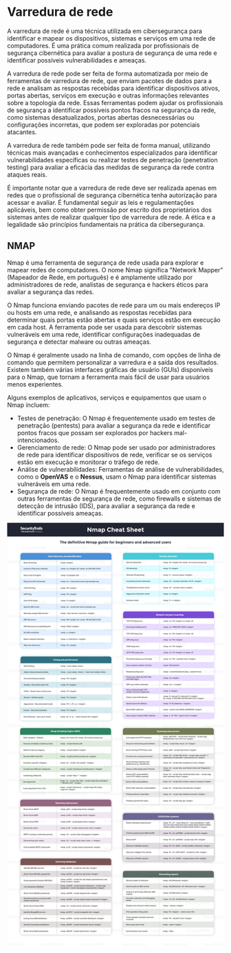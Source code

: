 # Varredura de rede

A varredura de rede é uma técnica utilizada em cibersegurança para identificar e mapear os dispositivos, sistemas e serviços em uma rede de computadores. É uma prática comum realizada por profissionais de segurança cibernética para avaliar a postura de segurança de uma rede e identificar possíveis vulnerabilidades e ameaças.

A varredura de rede pode ser feita de forma automatizada por meio de ferramentas de varredura de rede, que enviam pacotes de dados para a rede e analisam as respostas recebidas para identificar dispositivos ativos, portas abertas, serviços em execução e outras informações relevantes sobre a topologia da rede. Essas ferramentas podem ajudar os profissionais de segurança a identificar possíveis pontos fracos na segurança da rede, como sistemas desatualizados, portas abertas desnecessárias ou configurações incorretas, que podem ser exploradas por potenciais atacantes.

A varredura de rede também pode ser feita de forma manual, utilizando técnicas mais avançadas e conhecimentos especializados para identificar vulnerabilidades específicas ou realizar testes de penetração (penetration testing) para avaliar a eficácia das medidas de segurança da rede contra ataques reais.

É importante notar que a varredura de rede deve ser realizada apenas em redes que o profissional de segurança cibernética tenha autorização para acessar e avaliar. É fundamental seguir as leis e regulamentações aplicáveis, bem como obter permissão por escrito dos proprietários dos sistemas antes de realizar qualquer tipo de varredura de rede. A ética e a legalidade são princípios fundamentais na prática da cibersegurança.

## NMAP

Nmap é uma ferramenta de segurança de rede usada para explorar e mapear redes de computadores. O nome Nmap significa "Network Mapper" (Mapeador de Rede, em português) e é amplamente utilizado por administradores de rede, analistas de segurança e hackers éticos para avaliar a segurança das redes.

O Nmap funciona enviando pacotes de rede para um ou mais endereços IP ou hosts em uma rede, e analisando as respostas recebidas para determinar quais portas estão abertas e quais serviços estão em execução em cada host. A ferramenta pode ser usada para descobrir sistemas vulneráveis em uma rede, identificar configurações inadequadas de segurança e detectar malware ou outras ameaças.

O Nmap é geralmente usado na linha de comando, com opções de linha de comando que permitem personalizar a varredura e a saída dos resultados. Existem também várias interfaces gráficas de usuário (GUIs) disponíveis para o Nmap, que tornam a ferramenta mais fácil de usar para usuários menos experientes.

Alguns exemplos de aplicativos, serviços e equipamentos que usam o Nmap incluem:

- Testes de penetração: O Nmap é frequentemente usado em testes de penetração (pentests) para avaliar a segurança da rede e identificar pontos fracos que possam ser explorados por hackers mal-intencionados.
- Gerenciamento de rede: O Nmap pode ser usado por administradores de rede para identificar dispositivos de rede, verificar se os serviços estão em execução e monitorar o tráfego de rede.
- Análise de vulnerabilidades: Ferramentas de análise de vulnerabilidades, como o **OpenVAS** e o **Nessus**, usam o Nmap para identificar sistemas vulneráveis em uma rede.
- Segurança de rede: O Nmap é frequentemente usado em conjunto com outras ferramentas de segurança de rede, como firewalls e sistemas de detecção de intrusão (IDS), para avaliar a segurança da rede e identificar possíveis ameaças.

![nmap cheat sheet](images/nmap-cheat-sheet3.png)
